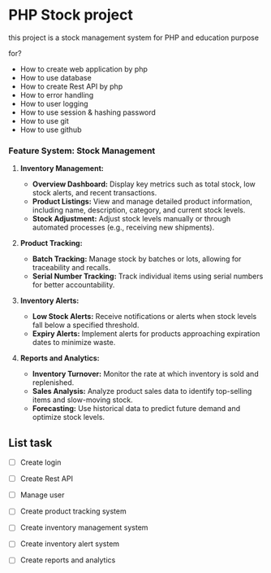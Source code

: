 # PHP Stock project

this project is a stock management system for PHP and education purpose

for?

- How to create web application by php
- How to use database
- How to create Rest API by php
- How to error handling
- How to user logging
- How to use session & hashing password
- How to use git
- How to use github


### Feature System: Stock Management

1. **Inventory Management:**
   - **Overview Dashboard:** Display key metrics such as total stock, low stock alerts, and recent transactions.
   - **Product Listings:** View and manage detailed product information, including name, description, category, and current stock levels.
   - **Stock Adjustment:** Adjust stock levels manually or through automated processes (e.g., receiving new shipments).

2. **Product Tracking:**
   - **Batch Tracking:** Manage stock by batches or lots, allowing for traceability and recalls.
   - **Serial Number Tracking:** Track individual items using serial numbers for better accountability.

3. **Inventory Alerts:**
   - **Low Stock Alerts:** Receive notifications or alerts when stock levels fall below a specified threshold.
   - **Expiry Alerts:** Implement alerts for products approaching expiration dates to minimize waste.

4. **Reports and Analytics:**
   - **Inventory Turnover:** Monitor the rate at which inventory is sold and replenished.
   - **Sales Analysis:** Analyze product sales data to identify top-selling items and slow-moving stock.
   - **Forecasting:** Use historical data to predict future demand and optimize stock levels.

## List task

- [ ] Create login
- [ ] Create Rest API
- [ ] Manage user
- [ ] Create product tracking system
- [ ] Create inventory management system
- [ ] Create inventory alert system
- [ ] Create reports and analytics

